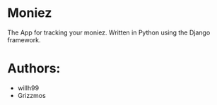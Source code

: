 # Moniez
The App for tracking your moniez. Written in Python using the Django framework.

# Authors:

* willh99
* Grizzmos
